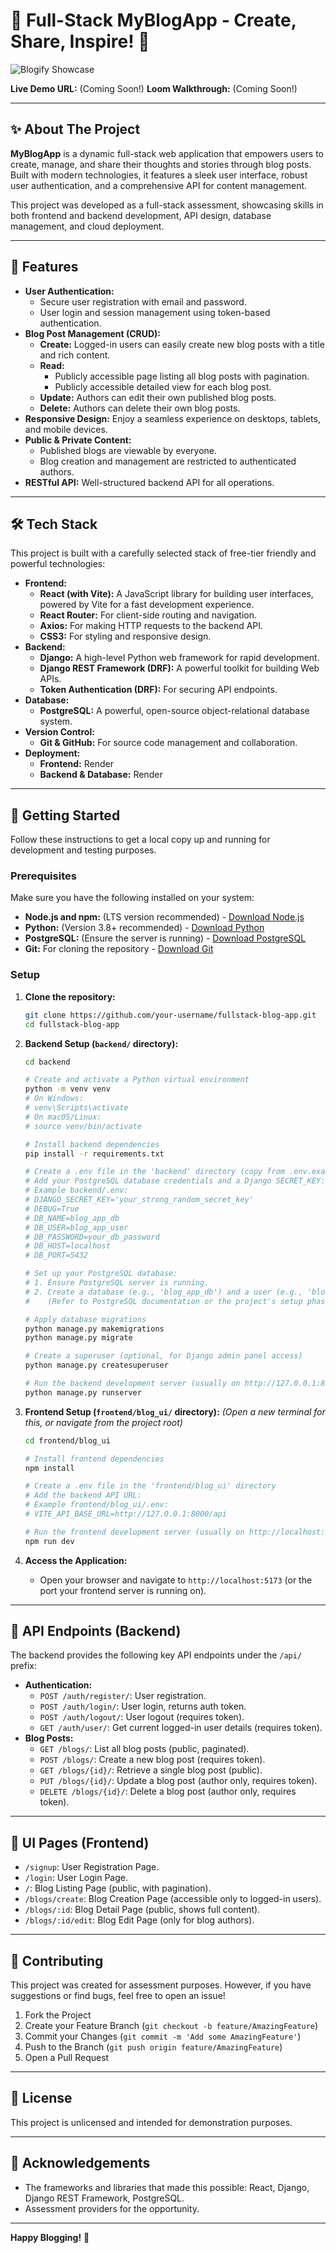 # 🚀 Full-Stack MyBlogApp - Create, Share, Inspire! 📝

![Blogify Showcase](https://via.placeholder.com/800x300.png?text=Blogify+Application+Showcase)

**Live Demo URL:**  (Coming Soon!)
**Loom Walkthrough:** (Coming Soon!)

---

## ✨ About The Project

**MyBlogApp** is a dynamic full-stack web application that empowers users to create, manage, and share their thoughts and stories through blog posts. Built with modern technologies, it features a sleek user interface, robust user authentication, and a comprehensive API for content management.

This project was developed as a full-stack assessment, showcasing skills in both frontend and backend development, API design, database management, and cloud deployment.

---

## 🌟 Features

*   **User Authentication:**
    *   Secure user registration with email and password.
    *   User login and session management using token-based authentication.
*   **Blog Post Management (CRUD):**
    *   **Create:** Logged-in users can easily create new blog posts with a title and rich content.
    *   **Read:**
        *   Publicly accessible page listing all blog posts with pagination.
        *   Publicly accessible detailed view for each blog post.
    *   **Update:** Authors can edit their own published blog posts.
    *   **Delete:** Authors can delete their own blog posts.
*   **Responsive Design:** Enjoy a seamless experience on desktops, tablets, and mobile devices.
*   **Public & Private Content:**
    *   Published blogs are viewable by everyone.
    *   Blog creation and management are restricted to authenticated authors.
*   **RESTful API:** Well-structured backend API for all operations.

---

## 🛠️ Tech Stack

This project is built with a carefully selected stack of free-tier friendly and powerful technologies:

*   **Frontend:**
    *   **React (with Vite):** A JavaScript library for building user interfaces, powered by Vite for a fast development experience.
    *   **React Router:** For client-side routing and navigation.
    *   **Axios:** For making HTTP requests to the backend API.
    *   **CSS3:** For styling and responsive design.
*   **Backend:**
    *   **Django:** A high-level Python web framework for rapid development.
    *   **Django REST Framework (DRF):** A powerful toolkit for building Web APIs.
    *   **Token Authentication (DRF):** For securing API endpoints.
*   **Database:**
    *   **PostgreSQL:** A powerful, open-source object-relational database system.
*   **Version Control:**
    *   **Git & GitHub:** For source code management and collaboration.
*   **Deployment:**
    *   **Frontend:** Render
    *   **Backend & Database:** Render 

---

## 🚀 Getting Started

Follow these instructions to get a local copy up and running for development and testing purposes.

### Prerequisites

Make sure you have the following installed on your system:

*   **Node.js and npm:** (LTS version recommended) - [Download Node.js](https://nodejs.org/)
*   **Python:** (Version 3.8+ recommended) - [Download Python](https://www.python.org/)
*   **PostgreSQL:** (Ensure the server is running) - [Download PostgreSQL](https://www.postgresql.org/download/)
*   **Git:** For cloning the repository - [Download Git](https://git-scm.com/)

###  Setup

1.  **Clone the repository:**
    ```bash
    git clone https://github.com/your-username/fullstack-blog-app.git
    cd fullstack-blog-app
    ```

2.  **Backend Setup (`backend/` directory):**
    ```bash
    cd backend

    # Create and activate a Python virtual environment
    python -m venv venv
    # On Windows:
    # venv\Scripts\activate
    # On macOS/Linux:
    # source venv/bin/activate

    # Install backend dependencies
    pip install -r requirements.txt

    # Create a .env file in the 'backend' directory (copy from .env.example if provided, or create manually)
    # Add your PostgreSQL database credentials and a Django SECRET_KEY:
    # Example backend/.env:
    # DJANGO_SECRET_KEY='your_strong_random_secret_key'
    # DEBUG=True
    # DB_NAME=blog_app_db
    # DB_USER=blog_app_user
    # DB_PASSWORD=your_db_password
    # DB_HOST=localhost
    # DB_PORT=5432

    # Set up your PostgreSQL database:
    # 1. Ensure PostgreSQL server is running.
    # 2. Create a database (e.g., 'blog_app_db') and a user (e.g., 'blog_app_user') with privileges.
    #    (Refer to PostgreSQL documentation or the project's setup phase for commands)

    # Apply database migrations
    python manage.py makemigrations
    python manage.py migrate

    # Create a superuser (optional, for Django admin panel access)
    python manage.py createsuperuser

    # Run the backend development server (usually on http://127.0.0.1:8000)
    python manage.py runserver
    ```

3.  **Frontend Setup (`frontend/blog_ui/` directory):**
    *(Open a new terminal for this, or navigate from the project root)*
    ```bash
    cd frontend/blog_ui

    # Install frontend dependencies
    npm install

    # Create a .env file in the 'frontend/blog_ui' directory
    # Add the backend API URL:
    # Example frontend/blog_ui/.env:
    # VITE_API_BASE_URL=http://127.0.0.1:8000/api

    # Run the frontend development server (usually on http://localhost:5173)
    npm run dev
    ```

4.  **Access the Application:**
    *   Open your browser and navigate to `http://localhost:5173` (or the port your frontend server is running on).

---

## 📜 API Endpoints (Backend)

The backend provides the following key API endpoints under the `/api/` prefix:

*   **Authentication:**
    *   `POST /auth/register/`: User registration.
    *   `POST /auth/login/`: User login, returns auth token.
    *   `POST /auth/logout/`: User logout (requires token).
    *   `GET /auth/user/`: Get current logged-in user details (requires token).
*   **Blog Posts:**
    *   `GET /blogs/`: List all blog posts (public, paginated).
    *   `POST /blogs/`: Create a new blog post (requires token).
    *   `GET /blogs/{id}/`: Retrieve a single blog post (public).
    *   `PUT /blogs/{id}/`: Update a blog post (author only, requires token).
    *   `DELETE /blogs/{id}/`: Delete a blog post (author only, requires token).

---

## 🎨 UI Pages (Frontend)

*   `/signup`: User Registration Page.
*   `/login`: User Login Page.
*   `/`: Blog Listing Page (public, with pagination).
*   `/blogs/create`: Blog Creation Page (accessible only to logged-in users).
*   `/blogs/:id`: Blog Detail Page (public, shows full content).
*   `/blogs/:id/edit`: Blog Edit Page (only for blog authors).

---

## 🤝 Contributing

This project was created for assessment purposes. However, if you have suggestions or find bugs, feel free to open an issue!

1.  Fork the Project
2.  Create your Feature Branch (`git checkout -b feature/AmazingFeature`)
3.  Commit your Changes (`git commit -m 'Add some AmazingFeature'`)
4.  Push to the Branch (`git push origin feature/AmazingFeature`)
5.  Open a Pull Request

---

## 📄 License

This project is unlicensed and intended for demonstration purposes.

---

## 🙏 Acknowledgements

*   The frameworks and libraries that made this possible: React, Django, Django REST Framework, PostgreSQL.
*   Assessment providers for the opportunity.

---

**Happy Blogging!** 🎉
